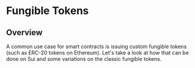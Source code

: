 # Fungible Tokens

## Overview

A common use case for smart contracts is issuing custom fungible tokens (such as ERC-20 tokens on Ethereum). Let's take a look at how that can be done on Sui and some variations on the classic fungible tokens.

